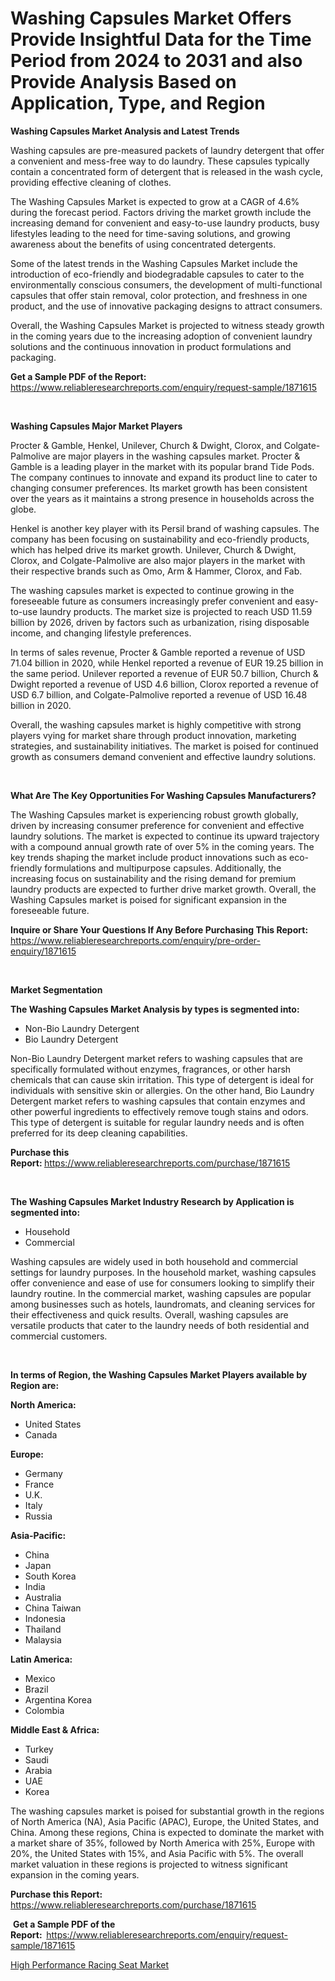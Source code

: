 <p><h1>Washing Capsules Market Offers Provide Insightful Data for the Time Period from 2024 to 2031 and also Provide Analysis Based on Application, Type, and Region</h1></p><p><strong>Washing Capsules Market Analysis and Latest Trends</strong></p>
<p><p>Washing capsules are pre-measured packets of laundry detergent that offer a convenient and mess-free way to do laundry. These capsules typically contain a concentrated form of detergent that is released in the wash cycle, providing effective cleaning of clothes.</p><p>The Washing Capsules Market is expected to grow at a CAGR of 4.6% during the forecast period. Factors driving the market growth include the increasing demand for convenient and easy-to-use laundry products, busy lifestyles leading to the need for time-saving solutions, and growing awareness about the benefits of using concentrated detergents.</p><p>Some of the latest trends in the Washing Capsules Market include the introduction of eco-friendly and biodegradable capsules to cater to the environmentally conscious consumers, the development of multi-functional capsules that offer stain removal, color protection, and freshness in one product, and the use of innovative packaging designs to attract consumers.</p><p>Overall, the Washing Capsules Market is projected to witness steady growth in the coming years due to the increasing adoption of convenient laundry solutions and the continuous innovation in product formulations and packaging.</p></p>
<p><strong>Get a Sample PDF of the Report:&nbsp;</strong> <a href="https://www.reliableresearchreports.com/enquiry/request-sample/1871615">https://www.reliableresearchreports.com/enquiry/request-sample/1871615</a></p>
<p>&nbsp;</p>
<p><strong>Washing Capsules Major Market Players</strong></p>
<p><p>Procter & Gamble, Henkel, Unilever, Church & Dwight, Clorox, and Colgate-Palmolive are major players in the washing capsules market. Procter & Gamble is a leading player in the market with its popular brand Tide Pods. The company continues to innovate and expand its product line to cater to changing consumer preferences. Its market growth has been consistent over the years as it maintains a strong presence in households across the globe.</p><p>Henkel is another key player with its Persil brand of washing capsules. The company has been focusing on sustainability and eco-friendly products, which has helped drive its market growth. Unilever, Church & Dwight, Clorox, and Colgate-Palmolive are also major players in the market with their respective brands such as Omo, Arm & Hammer, Clorox, and Fab.</p><p>The washing capsules market is expected to continue growing in the foreseeable future as consumers increasingly prefer convenient and easy-to-use laundry products. The market size is projected to reach USD 11.59 billion by 2026, driven by factors such as urbanization, rising disposable income, and changing lifestyle preferences.</p><p>In terms of sales revenue, Procter & Gamble reported a revenue of USD 71.04 billion in 2020, while Henkel reported a revenue of EUR 19.25 billion in the same period. Unilever reported a revenue of EUR 50.7 billion, Church & Dwight reported a revenue of USD 4.6 billion, Clorox reported a revenue of USD 6.7 billion, and Colgate-Palmolive reported a revenue of USD 16.48 billion in 2020.</p><p>Overall, the washing capsules market is highly competitive with strong players vying for market share through product innovation, marketing strategies, and sustainability initiatives. The market is poised for continued growth as consumers demand convenient and effective laundry solutions.</p></p>
<p>&nbsp;</p>
<p><strong>What Are The Key Opportunities For Washing Capsules Manufacturers?</strong></p>
<p><p>The Washing Capsules market is experiencing robust growth globally, driven by increasing consumer preference for convenient and effective laundry solutions. The market is expected to continue its upward trajectory with a compound annual growth rate of over 5% in the coming years. The key trends shaping the market include product innovations such as eco-friendly formulations and multipurpose capsules. Additionally, the increasing focus on sustainability and the rising demand for premium laundry products are expected to further drive market growth. Overall, the Washing Capsules market is poised for significant expansion in the foreseeable future.</p></p>
<p><strong>Inquire or Share Your Questions If Any Before Purchasing This Report:</strong> <a href="https://www.reliableresearchreports.com/enquiry/pre-order-enquiry/1871615">https://www.reliableresearchreports.com/enquiry/pre-order-enquiry/1871615</a></p>
<p>&nbsp;</p>
<p><strong>Market Segmentation</strong></p>
<p><strong>The Washing Capsules Market Analysis by types is segmented into:</strong></p>
<p><ul><li>Non-Bio Laundry Detergent</li><li>Bio Laundry Detergent</li></ul></p>
<p><p>Non-Bio Laundry Detergent market refers to washing capsules that are specifically formulated without enzymes, fragrances, or other harsh chemicals that can cause skin irritation. This type of detergent is ideal for individuals with sensitive skin or allergies. On the other hand, Bio Laundry Detergent market refers to washing capsules that contain enzymes and other powerful ingredients to effectively remove tough stains and odors. This type of detergent is suitable for regular laundry needs and is often preferred for its deep cleaning capabilities.</p></p>
<p><strong>Purchase this Report:&nbsp;</strong><a href="https://www.reliableresearchreports.com/purchase/1871615">https://www.reliableresearchreports.com/purchase/1871615</a></p>
<p>&nbsp;</p>
<p><strong>The Washing Capsules Market Industry Research by Application is segmented into:</strong></p>
<p><ul><li>Household</li><li>Commercial</li></ul></p>
<p><p>Washing capsules are widely used in both household and commercial settings for laundry purposes. In the household market, washing capsules offer convenience and ease of use for consumers looking to simplify their laundry routine. In the commercial market, washing capsules are popular among businesses such as hotels, laundromats, and cleaning services for their effectiveness and quick results. Overall, washing capsules are versatile products that cater to the laundry needs of both residential and commercial customers.</p></p>
<p>&nbsp;</p>
<p><strong>In terms of Region, the Washing Capsules Market Players available by Region are:</strong></p>
<p>
    <p> <strong> North America: </strong>
        <ul>
            <li>United States</li>
            <li>Canada</li>
        </ul>
        </p> 
    <p> <strong> Europe: </strong>
        <ul>
            <li>Germany</li>
            <li>France</li>
            <li>U.K.</li>
            <li>Italy</li>
            <li>Russia</li>
        </ul>
        </p> 
    <p> <strong> Asia-Pacific: </strong>
        <ul>
            <li>China</li>
            <li>Japan</li>
            <li>South Korea</li>
            <li>India</li>
            <li>Australia</li>
            <li>China Taiwan</li>
            <li>Indonesia</li>
            <li>Thailand</li>
            <li>Malaysia</li>
        </ul>
        </p> 
    <p> <strong> Latin America: </strong>
        <ul>
            <li>Mexico</li>
            <li>Brazil</li>
            <li>Argentina Korea</li>
            <li>Colombia</li>
        </ul>
        </p> 
    <p> <strong> Middle East & Africa: </strong>
        <ul>
            <li>Turkey</li>
            <li>Saudi</li>
            <li>Arabia</li>
            <li>UAE</li>
            <li>Korea</li>
        </ul>
    </p>
    </p>
<p><p>The washing capsules market is poised for substantial growth in the regions of North America (NA), Asia Pacific (APAC), Europe, the United States, and China. Among these regions, China is expected to dominate the market with a market share of 35%, followed by North America with 25%, Europe with 20%, the United States with 15%, and Asia Pacific with 5%. The overall market valuation in these regions is projected to witness significant expansion in the coming years.</p></p>
<p><strong>Purchase this Report: </strong><a href="https://www.reliableresearchreports.com/purchase/1871615">https://www.reliableresearchreports.com/purchase/1871615</a></p>
<p>&nbsp;<strong>Get a Sample PDF of the Report:&nbsp;&nbsp;</strong><a href="https://www.reliableresearchreports.com/enquiry/request-sample/1871615">https://www.reliableresearchreports.com/enquiry/request-sample/1871615</a></p>
<p><strong></strong></p>
<p><p><a href="https://flame-sidecar-702.notion.site/High-Performance-Racing-Seat-Market-Offer-Valuable-Insights-into-Market-Size-Market-Share-Market-T-4d6ca2cf69ea437d9a1db28be20b9f2e">High Performance Racing Seat Market</a></p></p>